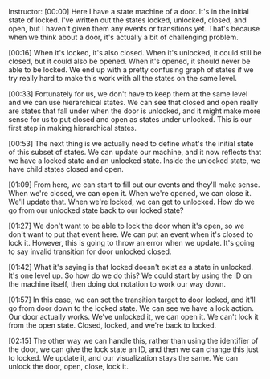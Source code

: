 Instructor: [00:00] Here I have a state machine of a door. It's in the initial state of locked. I've written out the states locked, unlocked, closed, and open, but I haven't given them any events or transitions yet. That's because when we think about a door, it's actually a bit of challenging problem.

[00:16] When it's locked, it's also closed. When it's unlocked, it could still be closed, but it could also be opened. When it's opened, it should never be able to be locked. We end up with a pretty confusing graph of states if we try really hard to make this work with all the states on the same level.

[00:33] Fortunately for us, we don't have to keep them at the same level and we can use hierarchical states. We can see that closed and open really are states that fall under when the door is unlocked, and it might make more sense for us to put closed and open as states under unlocked. This is our first step in making hierarchical states.

[00:53] The next thing is we actually need to define what's the initial state of this subset of states. We can update our machine, and it now reflects that we have a locked state and an unlocked state. Inside the unlocked state, we have child states closed and open.

[01:09] From here, we can start to fill out our events and they'll make sense. When we're closed, we can open it. When we're opened, we can close it. We'll update that. When we're locked, we can get to unlocked. How do we go from our unlocked state back to our locked state?

[01:27] We don't want to be able to lock the door when it's open, so we don't want to put that event here. We can put an event when it's closed to lock it. However, this is going to throw an error when we update. It's going to say invalid transition for door unlocked closed.

[01:42] What it's saying is that locked doesn't exist as a state in unlocked. It's one level up. So how do we do this? We could start by using the ID on the machine itself, then doing dot notation to work our way down.

[01:57] In this case, we can set the transition target to door locked, and it'll go from door down to the locked state. We can see we have a lock action. Our door actually works. We've unlocked it, we can open it. We can't lock it from the open state. Closed, locked, and we're back to locked.

[02:15] The other way we can handle this, rather than using the identifier of the door, we can give the lock state an ID, and then we can change this just to locked. We update it, and our visualization stays the same. We can unlock the door, open, close, lock it.
